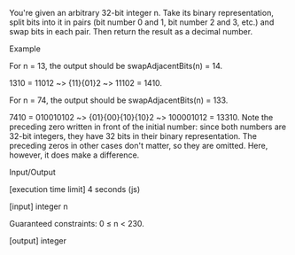 You're given an arbitrary 32-bit integer n. Take its binary representation, split bits into it in pairs (bit number 0 and 1, bit number 2 and 3, etc.) and swap bits in each pair. Then return the result as a decimal number.

Example

For n = 13, the output should be
swapAdjacentBits(n) = 14.

1310 = 11012 ~> {11}{01}2 ~> 11102 = 1410.

For n = 74, the output should be
swapAdjacentBits(n) = 133.

7410 = 010010102 ~> {01}{00}{10}{10}2 ~> 100001012 = 13310.
Note the preceding zero written in front of the initial number: since both numbers are 32-bit integers, they have 32 bits in their binary representation. The preceding zeros in other cases don't matter, so they are omitted. Here, however, it does make a difference.

Input/Output

[execution time limit] 4 seconds (js)

[input] integer n

Guaranteed constraints:
0 ≤ n < 230.

[output] integer

